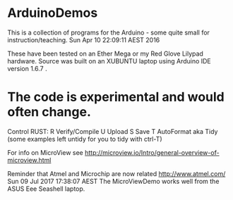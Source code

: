 ArduinoDemos
============

This is a collection of programs for the Arduino - some quite small for instruction/teaching.
Sun Apr 10 22:09:11 AEST 2016 

These have been tested on an Ether Mega or my Red Glove Lilypad hardware.
Source was built on an XUBUNTU laptop using Arduino IDE version 1.6.7 .

The code is experimental and would often change.
====
Control RUST:
R    Verify/Compile
U    Upload
S    Save
T    AutoFormat aka Tidy  (some examples left untidy for you to tidy with ctrl-T)

For info on MicroView see http://microview.io/Intro/general-overview-of-microview.html

Reminder that Atmel and Microchip are now related http://www.atmel.com/
Sun 09 Jul 2017 17:38:07 AEST 
The MicroViewDemo works well from the ASUS Eee Seashell laptop.  







